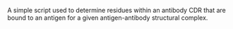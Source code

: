 A simple script used to determine residues within an antibody CDR that are bound to an antigen for a given antigen-antibody structural complex.
